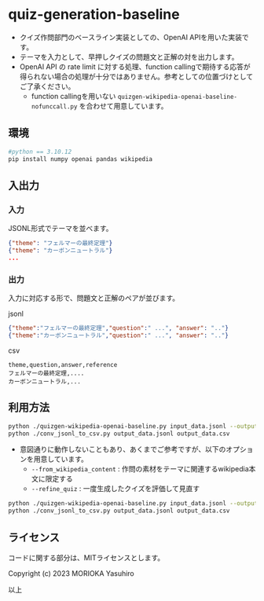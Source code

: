 # quiz-generation-baseline

- クイズ作問部門のベースライン実装としての、OpenAI APIを用いた実装です。
- テーマを入力として、早押しクイズの問題文と正解の対を出力します。
- OpenAI API の rate limit に対する処理、function callingで期待する応答が得られない場合の処理が十分ではありません。参考としての位置づけとしてご了承ください。
  - function callingを用いない `quizgen-wikipedia-openai-baseline-nofunccall.py` を合わせて用意しています。


## 環境

```bash
#python == 3.10.12
pip install numpy openai pandas wikipedia

```

## 入出力

### 入力

JSONL形式でテーマを並べます。

```json
{"theme": "フェルマーの最終定理"} 
{"theme": "カーボンニュートラル"}
...
```

### 出力

入力に対応する形で、問題文と正解のペアが並びます。

jsonl
```json
{"theme":"フェルマーの最終定理","question":" ...", "answer": ".."}
{"theme":"カーボンニュートラル","question":" ...", "answer": ".."}
```

csv
```csv
theme,question,answer,reference
フェルマーの最終定理,....
カーボンニュートラル,...
```

## 利用方法

```bash
python ./quizgen-wikipedia-openai-baseline.py input_data.jsonl --output_file output_data.jsonl --verbose --debug 
python ./conv_jsonl_to_csv.py output_data.jsonl output_data.csv
```


- 意図通りに動作しないこともあり、あくまでご参考ですが、以下のオプションを用意しています。
  - `--from_wikipedia_content` : 作問の素材をテーマに関連するwikipedia本文に限定する
  - `--refine_quiz`  : 一度生成したクイズを評価して見直す


```bash
python ./quizgen-wikipedia-openai-baseline.py input_data.jsonl --output_file output_data.jsonl --verbose  --from_wikipedia_content --refine_quiz  --refine--retry_max 1 --debug 
python ./conv_jsonl_to_csv.py output_data.jsonl output_data.csv
```

## ライセンス

コードに関する部分は、MITライセンスとします。

Copyright (c) 2023 MORIOKA Yasuhiro

以上

